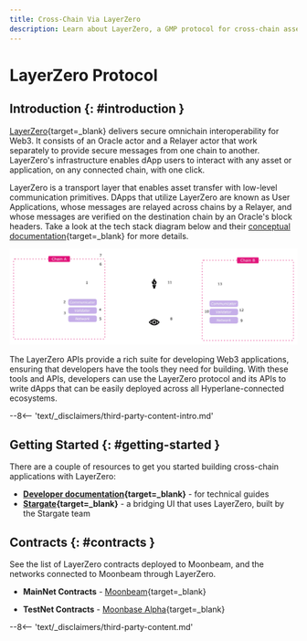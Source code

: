 ```yaml
---
title: Cross-Chain Via LayerZero
description: Learn about LayerZero, a GMP protocol for cross-chain asset transfers, and how to get started building cross-chain applications with LayerZero on Moonbeam.
---
```


# LayerZero Protocol

## Introduction {: #introduction }

[LayerZero](https://layerzero.network/){target=\_blank} delivers secure omnichain interoperability for Web3. It consists of an Oracle actor and a Relayer actor that work separately to provide secure messages from one chain to another. LayerZero's infrastructure enables dApp users to interact with any asset or application, on any connected chain, with one click.

LayerZero is a transport layer that enables asset transfer with low-level communication primitives. DApps that utilize LayerZero are known as User Applications, whose messages are relayed across chains by a Relayer, and whose messages are verified on the destination chain by an Oracle's block headers. Take a look at the tech stack diagram below and their [conceptual documentation](https://layerzero.gitbook.io/docs/faq/messaging-properties/){target=\_blank} for more details.

![LayerZero Technology Stack diagram](/images/builders/interoperability/protocols/layerzero/layerzero-1.webp)

The LayerZero APIs provide a rich suite for developing Web3 applications, ensuring that developers have the tools they need for building. With these tools and APIs, developers can use the LayerZero protocol and its APIs to write dApps that can be easily deployed across all Hyperlane-connected ecosystems.

--8<-- 'text/_disclaimers/third-party-content-intro.md'

## Getting Started {: #getting-started }

There are a couple of resources to get you started building cross-chain applications with LayerZero:

- **[Developer documentation](https://layerzero.gitbook.io/docs/){target=\_blank}** - for technical guides
- **[Stargate](https://stargate.finance/){target=\_blank}** - a bridging UI that uses LayerZero, built by the Stargate team

## Contracts {: #contracts }

See the list of LayerZero contracts deployed to Moonbeam, and the networks connected to Moonbeam through LayerZero.

- **MainNet Contracts** - [Moonbeam](https://layerzero.gitbook.io/docs/technical-reference/mainnet/supported-chain-ids#moonbeam){target=\_blank}

- **TestNet Contracts** - [Moonbase Alpha](https://layerzero.gitbook.io/docs/technical-reference/testnet/testnet-addresses#moonbeam-testnet){target=\_blank}

--8<-- 'text/_disclaimers/third-party-content.md'
